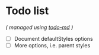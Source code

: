 # Todo list

_\( managed using [todo-md](https://github.com/Hypercubed/todo-md) \)_

- [ ] Document defaultStyles options
- [ ] More options, i.e. parent styles